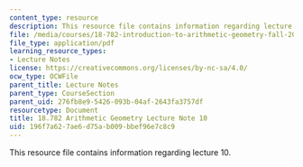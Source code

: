 ```yaml
---
content_type: resource
description: This resource file contains information regarding lecture 10.
file: /media/courses/18-782-introduction-to-arithmetic-geometry-fall-2013/196f7a627ae6d75ab009bbef96e7c8c9_MIT18_782F13_lec10.pdf
file_type: application/pdf
learning_resource_types:
- Lecture Notes
license: https://creativecommons.org/licenses/by-nc-sa/4.0/
ocw_type: OCWFile
parent_title: Lecture Notes
parent_type: CourseSection
parent_uid: 276fb8e9-5426-093b-04af-2643fa3757df
resourcetype: Document
title: 18.782 Arithmetic Geometry Lecture Note 10
uid: 196f7a62-7ae6-d75a-b009-bbef96e7c8c9
---
```

This resource file contains information regarding lecture 10.